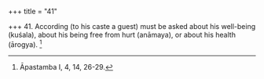 +++
title = "41"

+++
41. According (to his caste a guest) must be asked about his well-being (kuśala), about his being free from hurt (anāmaya), or about his health (ārogya). [^36] 


[^36]:  Āpastamba I, 4, 14, 26-29.
